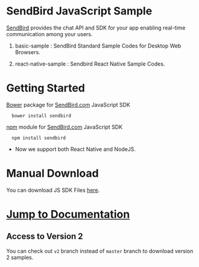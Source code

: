 # SendBird JavaScript Sample

[SendBird](https://sendbird.com) provides the chat API and SDK for your app enabling real-time communication among your users.  

1) basic-sample : SendBird Standard Sample Codes for Desktop Web Browsers.

2) react-native-sample : Sendbird React Native Sample Codes.

# Getting Started  
  
[Bower](http://bower.io) package for [SendBird.com](https://sendbird.com) JavaScript SDK  

      bower install sendbird


[npm](https://www.npmjs.com/package/sendbird) module for [SendBird.com](https://sendbird.com) JavaScript SDK  

      npm install sendbird

* Now we support both React Native and NodeJS.


# Manual Download

You can download JS SDK Files [here](https://github.com/smilefam/SendBird-SDK-JavaScript).


# [Jump to Documentation](https://docs.sendbird.com/javascript)  

## Access to Version 2

You can check out `v2` branch instead of `master` branch to download version 2 samples.


